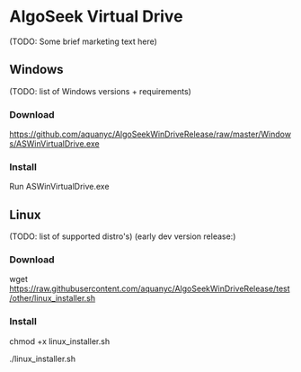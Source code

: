 # AlgoSeek Virtual Drive

(TODO: Some brief marketing text here)

## Windows

(TODO: list of Windows versions + requirements)

### Download

https://github.com/aquanyc/AlgoSeekWinDriveRelease/raw/master/Windows/ASWinVirtualDrive.exe

### Install

Run ASWinVirtualDrive.exe

## Linux

(TODO: list of supported distro's)
(early dev version release:)

### Download

wget https://raw.githubusercontent.com/aquanyc/AlgoSeekWinDriveRelease/test/other/linux_installer.sh

### Install

chmod +x linux_installer.sh

./linux_installer.sh
